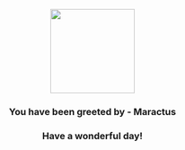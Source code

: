<p align="center">
    <img src="https://raw.githubusercontent.com/PokeAPI/sprites/master/sprites/pokemon/556.png" width="150" height="150">
</p>
<h3 align="center">You have been greeted by - <b>Maractus</b></h3>
<h3 align="center">Have a wonderful day!</h3>
